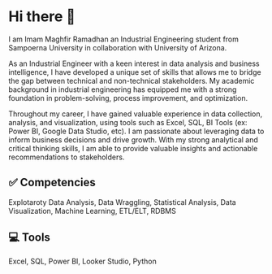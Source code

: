 # Hi there 👋

I am Imam Maghfir Ramadhan an Industrial Engineering student from Sampoerna University in collaboration with University of Arizona. 

As an Industrial Engineer with a keen interest in data analysis and business intelligence, I have developed a unique set of skills that allows me to bridge the gap between technical and non-technical stakeholders. My academic background in industrial engineering has equipped me with a strong foundation in problem-solving, process improvement, and optimization.

Throughout my career, I have gained valuable experience in data collection, analysis, and visualization, using tools such as Excel, SQL, BI Tools (ex: Power BI, Google Data Studio, etc). I am passionate about leveraging data to inform business decisions and drive growth. With my strong analytical and critical thinking skills, I am able to provide valuable insights and actionable recommendations to stakeholders.

## ✅ Competencies
Explotaroty Data Analysis, Data Wraggling, Statistical Analysis, Data Visualization, Machine Learning, ETL/ELT, RDBMS

## 💻 Tools
Excel, SQL, Power BI, Looker Studio, Python
